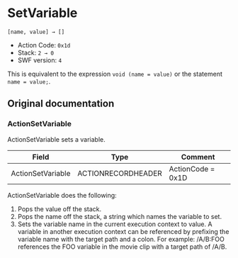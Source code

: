 # SetVariable

```
[name, value] → []
```

- Action Code: `0x1d`
- Stack: `2 → 0`
- SWF version: `4`

This is equivalent to the expression `void (name = value)` or the statement `name = value;`.

## Original documentation

### ActionSetVariable

ActionSetVariable sets a variable.

| Field             | Type               | Comment           |
|-------------------|--------------------|-------------------|
| ActionSetVariable | ACTIONRECORDHEADER | ActionCode = 0x1D |

ActionSetVariable does the following:
1. Pops the value off the stack.
2. Pops the name off the stack, a string which names the variable to set.
3. Sets the variable name in the current execution context to value.
A variable in another execution context can be referenced by prefixing the variable name with the target path
and a colon. For example: /A/B:FOO references the FOO variable in the movie clip with a target path of /A/B.
